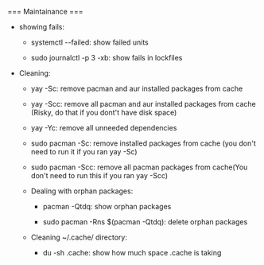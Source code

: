 === Maintainance ===

- showing fails:
    - systemctl --failed: show failed units

    - sudo journalctl -p 3 -xb: show fails in lockfiles

- Cleaning:
    - yay -Sc: remove pacman and aur installed packages from cache

    - yay -Scc: remove all pacman and aur installed packages from cache (Risky, do that if you dont't have disk space)

    - yay -Yc: remove all unneeded dependencies

    - sudo pacman -Sc: remove installed packages from cache (you don't need to run it if you ran yay -Sc)

    - sudo pacman -Scc: remove all pacman packages from cache(You don't need to run this if you ran yay -Scc)

    - Dealing with orphan packages:
        - pacman -Qtdq: show orphan packages

        - sudo pacman -Rns $(pacman -Qtdq): delete orphan packages

    - Cleaning ~/.cache/ directory:
        - du -sh .cache: show how much space .cache is taking

    

